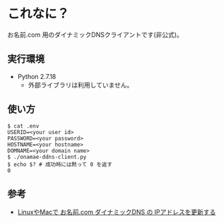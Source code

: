 # これなに？

お名前.com 用のダイナミックDNSクライアントです(非公式)。

## 実行環境
- Python 2.7.18
  - 外部ライブラリは利用していません。

## 使い方

```console
$ cat .env
USERID=<your user id>
PASSWORD=<your password>
HOSTNAME=<your hostname>
DOMNAME=<your domain name>
$ ./onamae-ddns-client.py
$ echo $? # 成功時には黙って 0 を返す
0
```

## 参考
- [LinuxやMacで お名前.com ダイナミックDNS の IPアドレスを更新する](https://qiita.com/ats124/items/59ec0f444d00bbcea27d)
